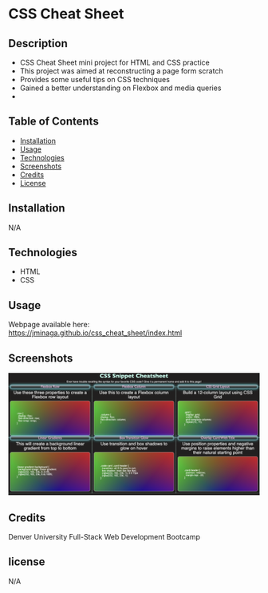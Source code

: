 #  CSS Cheat Sheet

## Description

- CSS Cheat Sheet mini project for HTML and CSS practice
- This project was aimed at reconstructing a page form scratch
- Provides some useful tips on CSS techniques
- Gained a better understanding on Flexbox and media queries
-
## Table of Contents

- [Installation](#installation)
- [Usage](#usage)
- [Technologies](#technologies)
- [Screenshots](#screenshots)
- [Credits](#credits)
- [License](#license)

## Installation
N/A

## Technologies
- HTML 
- CSS

## Usage
Webpage available here:
https://jminaga.github.io/css_cheat_sheet/index.html
## Screenshots
![alt text](assets/images/screenshot.png)

## Credits
Denver University Full-Stack Web Development Bootcamp

## license
N/A